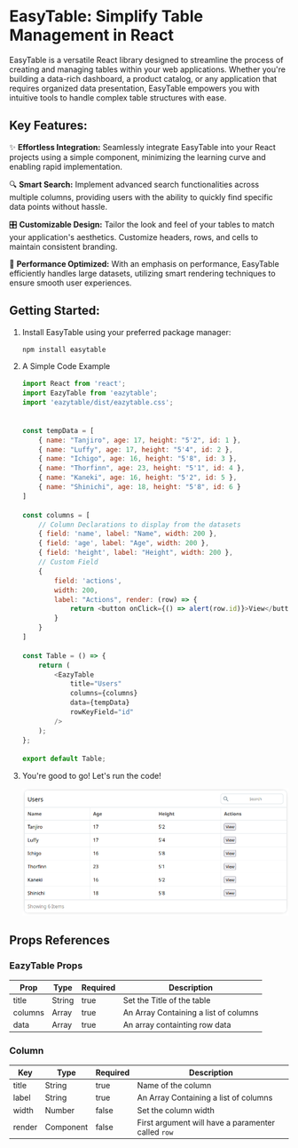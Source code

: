 # EasyTable: Simplify Table Management in React

EasyTable is a versatile React library designed to streamline the process of creating and managing tables within your web applications. Whether you're building a data-rich dashboard, a product catalog, or any application that requires organized data presentation, EasyTable empowers you with intuitive tools to handle complex table structures with ease.

## Key Features:

✨ **Effortless Integration:** Seamlessly integrate EasyTable into your React projects using a simple component, minimizing the learning curve and enabling rapid implementation.

🔍 **Smart Search:** Implement advanced search functionalities across multiple columns, providing users with the ability to quickly find specific data points without hassle.

🎛️ **Customizable Design:** Tailor the look and feel of your tables to match your application's aesthetics. Customize headers, rows, and cells to maintain consistent branding.

🚀 **Performance Optimized:** With an emphasis on performance, EasyTable efficiently handles large datasets, utilizing smart rendering techniques to ensure smooth user experiences.

<!-- 💡 Intuitive Sorting: Allow users to sort table columns in ascending or descending order, making data exploration more intuitive and user-friendly. -->

<!-- 📊 Data Visualization: Integrate data visualization components seamlessly within table cells, presenting information using charts, icons, or any other React component. -->

<!-- 🔄 Pagination and Infinite Scrolling: Implement pagination or infinite scrolling to manage data presentation, ensuring efficient navigation through extensive datasets.

📋 Clipboard Interaction: Enable easy data copying with built-in clipboard interaction support, allowing users to extract table data effortlessly. -->


## Getting Started:

1. Install EasyTable using your preferred package manager:

    ```sh
    npm install easytable
    ```

2. A Simple Code Example 
    ```javascript
    import React from 'react';
    import EazyTable from 'eazytable';
    import 'eazytable/dist/eazytable.css';


    const tempData = [
        { name: "Tanjiro", age: 17, height: "5'2", id: 1 },
        { name: "Luffy", age: 17, height: "5'4", id: 2 },
        { name: "Ichigo", age: 16, height: "5'8", id: 3 },
        { name: "Thorfinn", age: 23, height: "5'1", id: 4 },
        { name: "Kaneki", age: 16, height: "5'2", id: 5 },
        { name: "Shinichi", age: 18, height: "5'8", id: 6 }
    ]

    const columns = [
        // Column Declarations to display from the datasets
        { field: 'name', label: "Name", width: 200 },
        { field: 'age', label: "Age", width: 200 },
        { field: 'height', label: "Height", width: 200 },
        // Custom Field
        {
            field: 'actions',
            width: 200,
            label: "Actions", render: (row) => {
                return <button onClick={() => alert(row.id)}>View</button>
            }
        }
    ]

    const Table = () => {
        return (
            <EazyTable
                title="Users"
                columns={columns}
                data={tempData}
                rowKeyField="id"
            />
        );
    };

    export default Table;
    ```

3. You're good to go! Let's run the code!

    ![Alt text](./screenshots/demo_1.png "a title")


<!-- interface EazyTableProps {
    title: string;
    columns: Array<ColumnType>;
    data: Array<RowType>;
    rowKeyField: string;
    theme?: string;
    customClass?: string;
    showHeader?: boolean;
    showFooter?: boolean;
    // itemsPerPage?: number;
    // pagination?: boolean;
} -->

## Props References

### EazyTable Props

|Prop        |Type       | Required    | Description    |
|------------|-----------|-------------|----------------|
| title     | String | true |  Set the Title of the table|
| columns   | Array  | true |  An Array Containing a list of columns|
| data   | Array  | true |  An array containting row data |



### Column

| Key        |Type          |Required | Description    |
|------------|--------------|---------|----------------|
| title     | String | true | Name of the column|
| label   | String  | true | An Array Containing a list of columns|
| width   | Number  | false | Set the column width|
| render   | Component  | false |  First argument will have a paramenter called `row`  |